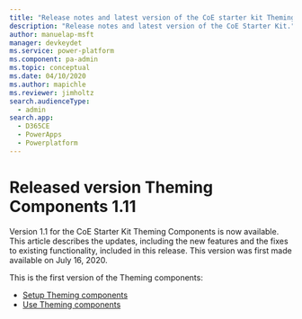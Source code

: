 ```yaml
---
title: "Release notes and latest version of the CoE starter kit Theming Components | MicrosoftDocs"
description: "Release notes and latest version of the CoE Starter Kit."
author: manuelap-msft
manager: devkeydet
ms.service: power-platform
ms.component: pa-admin
ms.topic: conceptual
ms.date: 04/10/2020
ms.author: mapichle
ms.reviewer: jimholtz
search.audienceType: 
  - admin
search.app: 
  - D365CE
  - PowerApps
  - Powerplatform
---
```


# Released version Theming Components 1.11

Version 1.1 for the CoE Starter Kit Theming Components is now available. This article describes the updates, including the new features and the fixes to existing functionality, included in this release. This version was first made available on July 16, 2020.

This is the first version of the Theming components:

- [Setup Theming components](../setup-theming.md)
- [Use Theming components](../theming-components.md)
